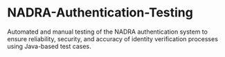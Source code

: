 # NADRA-Authentication-Testing
Automated and manual testing of the NADRA authentication system to ensure reliability, security, and accuracy of identity verification processes using Java-based test cases.
